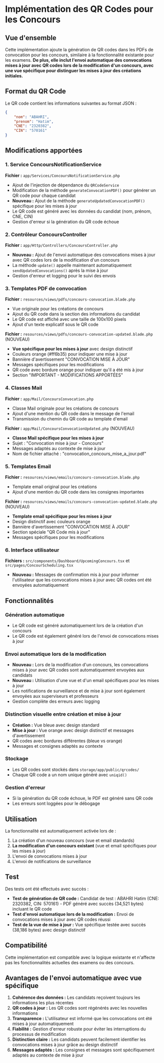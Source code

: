 # Implémentation des QR Codes pour les Concours

## Vue d'ensemble

Cette implémentation ajoute la génération de QR codes dans les PDFs de convocation pour les concours, similaire à la fonctionnalité existante pour les examens. **De plus, elle inclut l'envoi automatique des convocations mises à jour avec QR codes lors de la modification d'un concours, avec une vue spécifique pour distinguer les mises à jour des créations initiales.**

## Format du QR Code

Le QR code contient les informations suivantes au format JSON :

```json
{
    "nom": "ABAHRI",
    "prenom": "Hatim",
    "CNE": "2320382",
    "CIN": "570161"
}
```

## Modifications apportées

### 1. Service ConcoursNotificationService

**Fichier :** `app/Services/ConcoursNotificationService.php`

-   Ajout de l'injection de dépendance du `QRCodeService`
-   Modification de la méthode `generateConvocationPDF()` pour générer un QR code pour chaque candidat
-   **Nouveau :** Ajout de la méthode `generateUpdatedConvocationPDF()` spécifique pour les mises à jour
-   Le QR code est généré avec les données du candidat (nom, prénom, CNE, CIN)
-   Gestion d'erreur si la génération du QR code échoue

### 2. Contrôleur ConcoursController

**Fichier :** `app/Http/Controllers/ConcoursController.php`

-   **Nouveau :** Ajout de l'envoi automatique des convocations mises à jour avec QR codes lors de la modification d'un concours
-   La méthode `update()` appelle maintenant automatiquement `sendUpdatedConvocations()` après la mise à jour
-   Gestion d'erreur et logging pour le suivi des envois

### 3. Templates PDF de convocation

**Fichier :** `resources/views/pdfs/concours-convocation.blade.php`

-   Vue originale pour les créations de concours
-   Ajout du QR code dans la section des informations du candidat
-   Le QR code est affiché avec une taille de 100x100 pixels
-   Ajout d'un texte explicatif sous le QR code

**Fichier :** `resources/views/pdfs/concours-convocation-updated.blade.php` (NOUVEAU)

-   **Vue spécifique pour les mises à jour** avec design distinctif
-   Couleurs orange (#ff6b35) pour indiquer une mise à jour
-   Bannière d'avertissement "CONVOCATION MISE À JOUR"
-   Messages spécifiques pour les modifications
-   QR code avec bordure orange pour indiquer qu'il a été mis à jour
-   Section "IMPORTANT - MODIFICATIONS APPORTÉES"

### 4. Classes Mail

**Fichier :** `app/Mail/ConcoursConvocation.php`

-   Classe Mail originale pour les créations de concours
-   Ajout d'une mention du QR code dans le message de l'email
-   Transmission du chemin du QR code au template d'email

**Fichier :** `app/Mail/ConcoursConvocationUpdated.php` (NOUVEAU)

-   **Classe Mail spécifique pour les mises à jour**
-   Sujet : "Convocation mise à jour - Concours"
-   Messages adaptés au contexte de mise à jour
-   Nom de fichier attaché : "convocation_concours_mise_a_jour.pdf"

### 5. Templates Email

**Fichier :** `resources/views/emails/concours-convocation.blade.php`

-   Template email original pour les créations
-   Ajout d'une mention du QR code dans les consignes importantes

**Fichier :** `resources/views/emails/concours-convocation-updated.blade.php` (NOUVEAU)

-   **Template email spécifique pour les mises à jour**
-   Design distinctif avec couleurs orange
-   Bannière d'avertissement "CONVOCATION MISE À JOUR"
-   Section spéciale "QR Code mis à jour"
-   Messages spécifiques pour les modifications

### 6. Interface utilisateur

**Fichiers :** `src/components/Dashboard/UpcomingConcours.tsx` et `src/pages/ConcourScheduling.tsx`

-   **Nouveau :** Messages de confirmation mis à jour pour informer l'utilisateur que les convocations mises à jour avec QR codes ont été envoyées automatiquement

## Fonctionnalités

### Génération automatique

-   Le QR code est généré automatiquement lors de la création d'un concours
-   Le QR code est également généré lors de l'envoi de convocations mises à jour

### **Envoi automatique lors de la modification**

-   **Nouveau :** Lors de la modification d'un concours, les convocations mises à jour avec QR codes sont automatiquement envoyées aux candidats
-   **Nouveau :** Utilisation d'une vue et d'un email spécifiques pour les mises à jour
-   Les notifications de surveillance et de mise à jour sont également envoyées aux superviseurs et professeurs
-   Gestion complète des erreurs avec logging

### **Distinction visuelle entre création et mise à jour**

-   **Création :** Vue bleue avec design standard
-   **Mise à jour :** Vue orange avec design distinctif et messages d'avertissement
-   QR codes avec bordures différentes (bleue vs orange)
-   Messages et consignes adaptés au contexte

### Stockage

-   Les QR codes sont stockés dans `storage/app/public/qrcodes/`
-   Chaque QR code a un nom unique généré avec `uniqid()`

### Gestion d'erreur

-   Si la génération du QR code échoue, le PDF est généré sans QR code
-   Les erreurs sont loggées pour le débogage

## Utilisation

La fonctionnalité est automatiquement activée lors de :

1. La création d'un nouveau concours (vue et email standards)
2. **La modification d'un concours existant** (vue et email spécifiques pour les mises à jour)
3. L'envoi de convocations mises à jour
4. L'envoi de notifications de surveillance

## Test

Des tests ont été effectués avec succès :

-   **Test de génération de QR code :** Candidat de test : ABAHRI Hatim (CNE: 2320382, CIN: 570161) - PDF généré avec succès (34,521 bytes) incluant le QR code
-   **Test d'envoi automatique lors de la modification :** Envoi de convocations mises à jour avec QR codes réussi
-   **Test de la vue de mise à jour :** Vue spécifique testée avec succès (38,186 bytes) avec design distinctif

## Compatibilité

Cette implémentation est compatible avec la logique existante et n'affecte pas les fonctionnalités actuelles des examens ou des concours.

## Avantages de l'envoi automatique avec vue spécifique

1. **Cohérence des données :** Les candidats reçoivent toujours les informations les plus récentes
2. **QR codes à jour :** Les QR codes sont régénérés avec les nouvelles informations
3. **Transparence :** L'utilisateur est informé que les convocations ont été mises à jour automatiquement
4. **Fiabilité :** Gestion d'erreur robuste pour éviter les interruptions du processus de modification
5. **Distinction claire :** Les candidats peuvent facilement identifier les convocations mises à jour grâce au design distinctif
6. **Messages adaptés :** Les consignes et messages sont spécifiquement adaptés au contexte de mise à jour
